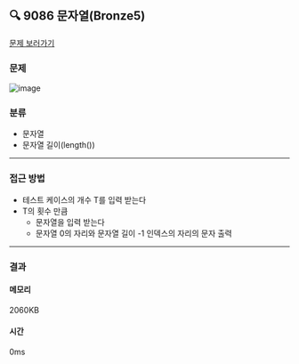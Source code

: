 ## 🔍 9086 문자열(Bronze5)
[문제 보러가기](https://www.acmicpc.net/problem/9086)
### 문제
![image](https://github.com/user-attachments/assets/2458aee2-398e-4c13-b946-b54d0c19912c)

### 분류
- 문자열
- 문자열 길이(length())
---
### 접근 방법  
- 테스트 케이스의 개수 T를 입력 받는다
- T의 횟수 만큼
  - 문자열을 입력 받는다
  - 문자열 0의 자리와 문자열 길이 -1 인덱스의 자리의 문자 출력

---
### 결과
#### 메모리
2060KB
#### 시간
0ms
